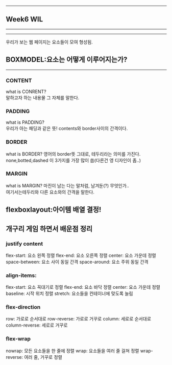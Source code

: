 
---
Week6 WIL
---
---
---

우리가 보는 웹 페이지는 요소들이 모여 형성됨.

## BOXMODEL:요소는 어떻게 이루어지는가?
---  
   ### CONTENT  
   what is CONRENT?    
   말하고자 하는 내용물 그 자체를 말한다.  
   ### PADDING  
   what is PADDING?  
   우리가 아는 패딩과 같은 뜻! contents와  border사이의 간격이다.  
   ### BORDER  
   what is BORDER?
   영어의 border뜻 그대로, 테두리라는 의미를 가진다.
   none,botted,dashed 이 3가지를 가장 많이 씀(다른건 영 디자인이 좀..)
   ### MARGIN
   what is MARGIN?
   마진이 남는 다는 말처럼, 남겨둔(?) 무엇인가..   
   여기서는테두리와 다른 요소와의 간격을 말한다.

  
## flexboxlayout:아이템 배열 결정!  
  개구리 게임 하면서 배운점 정리
  ---
   ### justify content
   flex-start: 요소 왼쪽 정렬
   flex-end: 요소 오른쪽 정렬
   center: 요소 가운데 정렬
   space-between: 요소 사이 동일 간격
   space-around: 요소 주위 동일 간격
   
   ### align-items:
   flex-start: 요소 꼭대기로 정렬
   flex-end: 요소 바닥 정렬
   center: 요소 가운데 정렬
   baseline: 시작 위치 정렬
   stretch: 요소들을 컨테이너에 맞도록 늘림

   ### flex-direction  
   row: 가로로 순서대로
   row-reverse: 가로로 거꾸로
   column: 세로로 순서대로
   column-reverse: 세로로 거꾸로
   
   ### flex-wrap
   nowrap: 모든 요소들을 한 줄에 정렬
   wrap: 요소들을 여러 줄 걸쳐 정렬
   wrap-reverse: 여러 줄, 거꾸로 정렬
